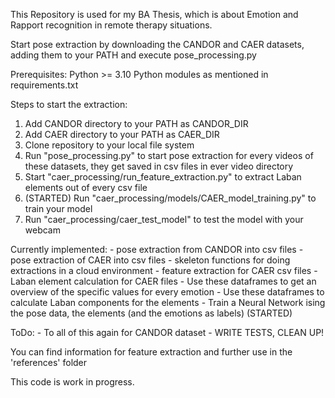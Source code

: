 This Repository is used for my BA Thesis, which is about Emotion and Rapport recognition in remote therapy situations.

Start pose extraction by downloading the CANDOR and CAER datasets, adding them to your PATH and execute pose_processing.py

Prerequisites:
Python >= 3.10
Python modules as mentioned in requirements.txt

Steps to start the extraction:
1. Add CANDOR directory to your PATH as CANDOR_DIR
2. Add CAER directory to your PATH as CAER_DIR
3. Clone repository to your local file system 
4. Run "pose_processing.py" to start pose extraction for every videos of these datasets, they get saved in csv files in ever video directory
5. Start "caer_processing/run_feature_extraction.py" to extract Laban elements out of every csv file
6. (STARTED) Run "caer_processing/models/CAER_model_training.py" to train your model
7. Run "caer_processing/caer_test_model" to test the model with your webcam

Currently implemented:
    - pose extraction from CANDOR into csv files
    - pose extraction of CAER into csv files
    - skeleton functions for doing extractions in a cloud environment
    - feature extraction for CAER csv files
    - Laban element calculation for CAER files
    - Use these dataframes to get an overview of the specific values for every emotion
    - Use these dataframes to calculate Laban components for the elements
    - Train a Neural Network ising the pose data, the elements (and the emotions as labels) (STARTED)
    
ToDo:
    - To all of this again for CANDOR dataset
    - WRITE TESTS, CLEAN UP!

You can find information for feature extraction and further use in the 'references' folder

This code is work in progress.
